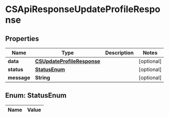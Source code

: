 
# CSApiResponseUpdateProfileResponse

## Properties
Name | Type | Description | Notes
------------ | ------------- | ------------- | -------------
**data** | [**CSUpdateProfileResponse**](CSUpdateProfileResponse.md) |  |  [optional]
**status** | [**StatusEnum**](#StatusEnum) |  |  [optional]
**message** | **String** |  |  [optional]


<a name="StatusEnum"></a>
## Enum: StatusEnum
Name | Value
---- | -----



